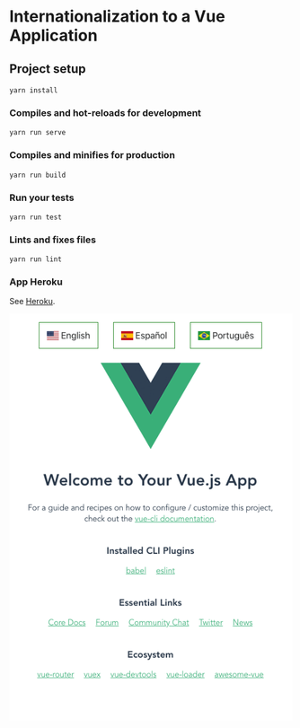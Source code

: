 # Internationalization to a Vue Application

## Project setup
```
yarn install
```

### Compiles and hot-reloads for development
```
yarn run serve
```

### Compiles and minifies for production
```
yarn run build
```

### Run your tests
```
yarn run test
```

### Lints and fixes files
```
yarn run lint
```

### App Heroku
See [Heroku](https://vue-internationalization.herokuapp.com/).

![App Heroku.](vue.gif)
